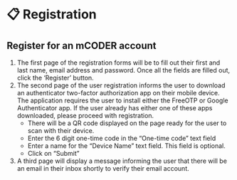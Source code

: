# 📋 Registration

## Register for an mCODER account

1. The first page of the registration forms will be to fill out their first and last name, email address and password. Once all the fields are filled out, click the ‘Register’ button.
2. The second page of the user registration informs the user to download an authenticator two-factor authorization app on their mobile device. The application requires the user to install either the FreeOTP or Google Authenticator app. If the user already has either one of these apps downloaded, please proceed with registration.
   * There will be a QR code displayed on the page ready for the user to scan with their device.
   * Enter the 6 digit one-time code in the “One-time code” text field
   * Enter a name for the “Device Name” text field. This field is optional.
   * Click on “Submit”
3. A third page will display a message informing the user that there will be an email in their inbox shortly to verify their email account.

